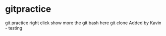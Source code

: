 # gitpractice
git practice
right click show more
the git bash here
git clone
Added by Kavin - testing
